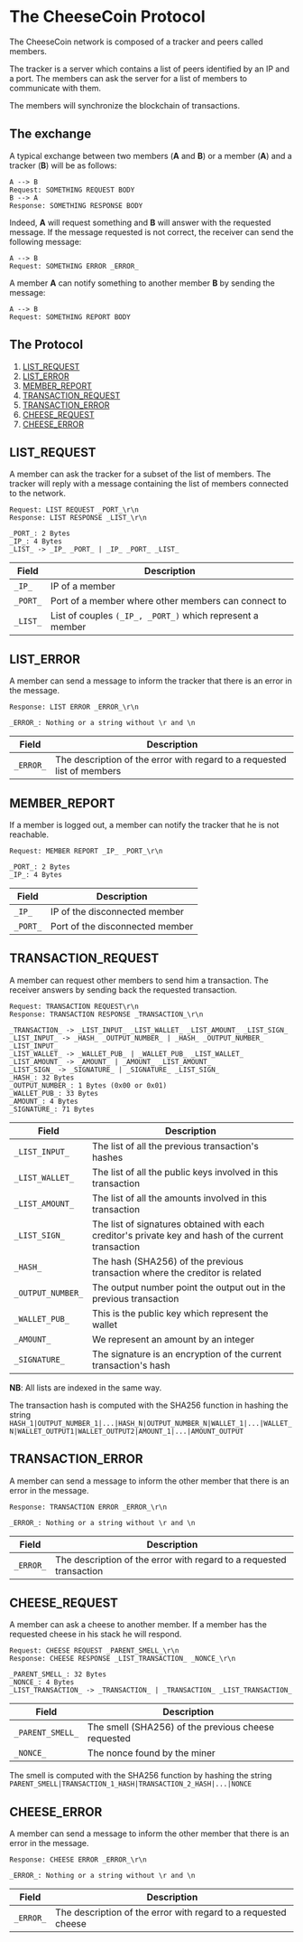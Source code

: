 The CheeseCoin Protocol
=======================

The CheeseCoin network is composed of a tracker and peers called members. 

The tracker is a server which contains a list of peers identified by an IP and a port. The members can ask the server for a list of members to communicate with them.

The members will synchronize the blockchain of transactions. 

The exchange
------------

A typical exchange between two members (__A__ and __B__) or a member (__A__) and a tracker (__B__) will be as follows:
```
A --> B
Request: SOMETHING REQUEST BODY
B --> A
Response: SOMETHING RESPONSE BODY
```
Indeed, __A__ will request something and __B__ will answer with the requested message. If the message requested is not correct, the receiver can send the following message:
```
A --> B
Request: SOMETHING ERROR _ERROR_
```
A member __A__ can notify something to another member __B__ by sending the message:
```
A --> B
Request: SOMETHING REPORT BODY
```

The Protocol
------------

1. [LIST_REQUEST](#LIST_REQUEST)
2. [LIST_ERROR](#LIST_ERROR)
3. [MEMBER_REPORT](#MEMBER_REPORT)
4. [TRANSACTION_REQUEST](#TRANSACTION_REQUEST)
5. [TRANSACTION_ERROR](#TRANSACTION_ERROR)
6. [CHEESE_REQUEST](#CHEESE_REQUEST)
7. [CHEESE_ERROR](#CHEESE_ERROR)

LIST_REQUEST
------------

A member can ask the tracker for a subset of the list of members. The tracker will reply with a message containing the list of members connected to the network.

```
Request: LIST REQUEST _PORT_\r\n
Response: LIST RESPONSE _LIST_\r\n
```
```
_PORT_: 2 Bytes 
_IP_: 4 Bytes
_LIST_ -> _IP_ _PORT_ | _IP_ _PORT_ _LIST_
```

| Field    | Description |
| -------- | -------- |
| `_IP_`   | IP of a member     |
| `_PORT_` | Port of a member where other members can connect to      |
| `_LIST_` | List of couples `(_IP_, _PORT_)` which represent a member    |




LIST_ERROR
----------

A member can send a message to inform the tracker that there is an error in the message. 
```
Response: LIST ERROR _ERROR_\r\n
````
```
_ERROR_: Nothing or a string without \r and \n
```
| Field | Description |
| -------- | -------- |
|`_ERROR_`  | The description of the error with regard to a requested list of members |

MEMBER_REPORT
-------------

If a member is logged out, a member can notify the tracker that he is not reachable.

```
Request: MEMBER REPORT _IP_ _PORT_\r\n
```
```
_PORT_: 2 Bytes 
_IP_: 4 Bytes
```
| Field | Description |
| -------- | -------- |
| `_IP_`     | IP of the disconnected member |
| `_PORT_` | Port of the disconnected member |


TRANSACTION_REQUEST
------------------

A member can request other members to send him a transaction. The receiver answers by sending back the requested transaction.

```
Request: TRANSACTION REQUEST\r\n
Response: TRANSACTION RESPONSE _TRANSACTION_\r\n
```
```
_TRANSACTION_ -> _LIST_INPUT_ _LIST_WALLET_ _LIST_AMOUNT_ _LIST_SIGN_
_LIST_INPUT_ -> _HASH_ _OUTPUT_NUMBER_ | _HASH_ _OUTPUT_NUMBER_ _LIST_INPUT_
_LIST_WALLET_ -> _WALLET_PUB_ | _WALLET_PUB_ _LIST_WALLET_
_LIST_AMOUNT_ -> _AMOUNT_ | _AMOUNT_ _LIST_AMOUNT_
_LIST_SIGN_ -> _SIGNATURE_ | _SIGNATURE_ _LIST_SIGN_
_HASH_: 32 Bytes
_OUTPUT_NUMBER_: 1 Bytes (0x00 or 0x01)
_WALLET_PUB_: 33 Bytes
_AMOUNT_: 4 Bytes
_SIGNATURE_: 71 Bytes
```

| Field           | Description |
| --------        | --------    |
| `_LIST_INPUT_`   | The list of all the previous transaction's hashes        |
| `_LIST_WALLET_` | The list of all the public keys involved in this transaction        |
| `_LIST_AMOUNT_` | The list of all the amounts involved in this transaction     |
| `_LIST_SIGN_`  | The list of signatures obtained with each creditor's private key and hash of the current transaction     |
| `_HASH_` | The hash (SHA256) of the previous transaction where the creditor is related |
| `_OUTPUT_NUMBER_` | The output number point the output out in the previous transaction |
| `_WALLET_PUB_` | This is the public key which represent the wallet |
| `_AMOUNT_` | We represent an amount by an integer |
| `_SIGNATURE_` | The signature is an encryption of the current transaction's hash  |
__NB__: All lists are indexed in the same way.

The transaction hash is computed with the SHA256 function in hashing the string `HASH_1|OUTPUT_NUMBER_1|...|HASH_N|OUTPUT_NUMBER_N|WALLET_1|...|WALLET_N|WALLET_OUTPUT1|WALLET_OUTPUT2|AMOUNT_1|...|AMOUNT_OUTPUT`

TRANSACTION_ERROR
-----------------

A member can send a message to inform the other member that there is an error in the message. 

```
Response: TRANSACTION ERROR _ERROR_\r\n
````
```
_ERROR_: Nothing or a string without \r and \n
```
| Field | Description |
| -------- | -------- |
|`_ERROR_`  | The description of the error with regard to a requested transaction |

CHEESE_REQUEST
--------------

A member can ask a cheese to another member. If a member has the requested cheese in his stack he will respond.

```
Request: CHEESE REQUEST _PARENT_SMELL_\r\n
Response: CHEESE RESPONSE _LIST_TRANSACTION_ _NONCE_\r\n
```
```
_PARENT_SMELL_: 32 Bytes
_NONCE_: 4 Bytes
_LIST_TRANSACTION_ -> _TRANSACTION_ | _TRANSACTION_ _LIST_TRANSACTION_ 
```

| Field | Description |
| -------- | -------- |
|`_PARENT_SMELL_`  | The smell (SHA256) of the previous cheese requested |
|`_NONCE_`  | The nonce found by the miner |

The smell is computed with the SHA256 function by hashing the string `
PARENT_SMELL|TRANSACTION_1_HASH|TRANSACTION_2_HASH|...|NONCE`

CHEESE_ERROR
------------

A member can send a message to inform the other member that there is an error in the message. 

```
Response: CHEESE ERROR _ERROR_\r\n
````
```
_ERROR_: Nothing or a string without \r and \n
```

| Field | Description |
| -------- | -------- |
|`_ERROR_`  | The description of the error with regard to a requested cheese |
